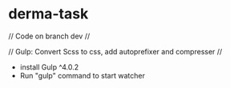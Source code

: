 # derma-task

// Code on branch dev //

// Gulp: Convert Scss to css, add autoprefixer and compresser //
- install Gulp ^4.0.2
- Run "gulp" command to start watcher
